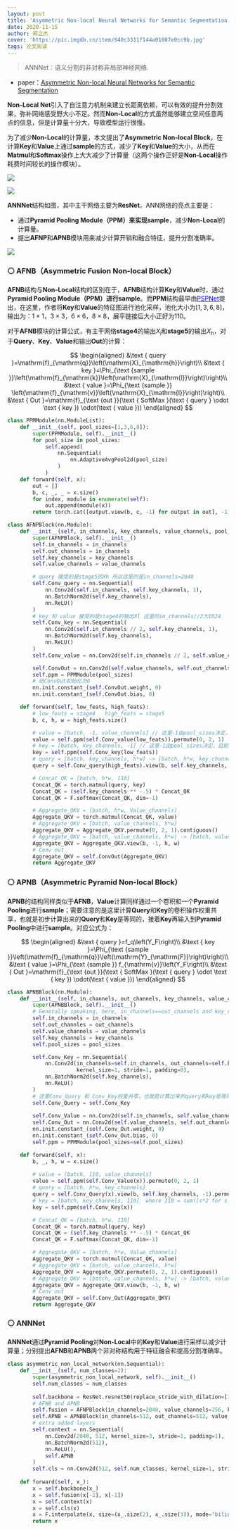 ```yaml
---
layout: post
title: 'Asymmetric Non-local Neural Networks for Semantic Segmentation'
date: 2020-11-15
author: 郑之杰
cover: 'https://pic.imgdb.cn/item/640c3311f144a01007e0cc9b.jpg'
tags: 论文阅读
---
```


> ANNNet：语义分割的非对称非局部神经网络.

- paper：[Asymmetric Non-local Neural Networks for Semantic Segmentation](https://arxiv.org/abs/1908.07678)

**Non-Local Net**引入了自注意力机制来建立长距离依赖，可以有效的提升分割效果，弥补网络感受野大小不足。然而**Non-Local**的方式虽然能够建立空间任意两点的信息，但是计算量十分大，导致模型运行很慢。

为了减少**Non-Local**的计算量，本文提出了**Asymmetric Non-local Block**，在计算**Key**和**Value**上通过**sample**的方式，减少了**Key**和**Value**的大小，从而在**Matmul**和**Softmax**操作上大大减少了计算量（这两个操作正好是**Non-Local**操作耗费时间较长的操作模块）。

![](https://pic.imgdb.cn/item/640c3ab2f144a01007ef66a3.jpg)

![](https://pic.imgdb.cn/item/640c3b04f144a01007f00574.jpg)

**ANNNet**结构如图，其中主干网络主要为**ResNet**，ANN网络的亮点主要是：
- 通过**Pyramid Pooling Module（PPM）**来实现**sample**，减少**Non-Local**的计算量。
- 提出**AFNP**和**APNB**模块用来减少计算开销和融合特征，提升分割准确率。

![](https://pic.imgdb.cn/item/640c3b8bf144a01007f10dfa.jpg)

### ⚪ AFNB（Asymmetric Fusion Non-local Block）

**AFNB**结构与**Non-Local**结构的区别在于，**AFNB**结构计算**Key**和**Value**时，通过**Pyramid Pooling Module（PPM）**进行**sample**。而**PPM**结构最早由[<font color=Blue>PSPNet</font>](https://0809zheng.github.io/2021/02/18/pspnet.html)提出，在这里，作者将**Key**和**Value**的特征图进行池化采样，池化大小为$[1, 3, 6, 8]$，输出为：$1×1$，$3×3$，$6×6$，$8×8$，展平链接后大小正好为$110$。

对于**AFNB**模块的计算公式，有主干网络**stage4**的输出$X_l$和**stage5**的输出$X_h$，对于**Query**、**Key**、**Value**和输出**Out**的计算：

$$
\begin{aligned}
&\text { query }=\mathrm{f}_{\mathrm{q}}\left(\mathrm{X}_{\mathrm{h}}\right)\\
&\text { key }=\Phi_{\text {sample }}\left(\mathrm{f}_{\mathrm{k}}\left(\mathrm{X}_{\mathrm{l}}\right)\right)\\
&\text { value }=\Phi_{\text {sample }} \left(\mathrm{f}_{\mathrm{v}}\left(\mathrm{X}_{\mathrm{l}}\right)\right)\\
&\text { Out }=\mathrm{f}_{\text {out }}(\text { SoftMax }(\text { query } \odot \text { key }) \odot(\text { value }))
\end{aligned}
$$

```python
class PPMModule(nn.ModuleList):
    def __init__(self, pool_sizes=[1,3,6,8]):
        super(PPMModule, self).__init__()
        for pool_size in pool_sizes:
            self.append(
                nn.Sequential(
                    nn.AdaptiveAvgPool2d(pool_size)
                )
            )
    def forward(self, x):
        out = []
        b, c, _, _ = x.size()
        for index, module in enumerate(self):
            out.append(module(x))
        return torch.cat([output.view(b, c, -1) for output in out], -1) 

class AFNPBlock(nn.Module):
    def __init__(self, in_channels, key_channels, value_channels, pool_sizes=[1,3,6,8]):
        super(AFNPBlock, self).__init__()
        self.in_channels = in_channels
        self.out_channels = in_channels
        self.key_channels = key_channels
        self.value_channels = value_channels

        # query 接受的是stage5的Xh 所以这里的是in_channels=2048
        self.Conv_query = nn.Sequential(
            nn.Conv2d(self.in_channels, self.key_channels, 1),
            nn.BatchNorm2d(self.key_channels),
            nn.ReLU()
        )   
        # key 和 value 接受的是stage4的输出Xl 这里的in_channels//2为1024
        self.Conv_key = nn.Sequential(
            nn.Conv2d(self.in_channels // 2, self.key_channels, 1),
            nn.BatchNorm2d(self.key_channels),
            nn.ReLU()
        )
        self.Conv_value = nn.Conv2d(self.in_channels // 2, self.value_channels, 1)

        self.ConvOut = nn.Conv2d(self.value_channels, self.out_channels, 1)
        self.ppm = PPMModule(pool_sizes)
        # 给ConvOut初始化为0
        nn.init.constant_(self.ConvOut.weight, 0)
        nn.init.constant_(self.ConvOut.bias, 0)

    def forward(self, low_feats, high_feats):
        # low_feats = stage4   high_feats = stage5
        b, c, h, w = high_feats.size()

        # value = [batch, -1, value_channels] // 这里-1由pool_sizes决定，目前的设置为110=1+3*3+6*6+8*8
        value = self.ppm(self.Conv_value(low_feats)).permute(0, 2, 1)
        # key = [batch, key_channels, -1] // 这里-1由pool_sizes决定，目前的设置为110=1+3*3+6*6+8*8
        key = self.ppm(self.Conv_key(low_feats))
        # query = [batch, key_channels, h*w] -> [batch, h*w, key_channels]
        query = self.Conv_query(high_feats).view(b, self.key_channels, -1).permute(0, 2, 1)

        # Concat_QK = [batch, h*w, 110]
        Concat_QK = torch.matmul(query, key)
        Concat_QK = (self.key_channels ** -.5) * Concat_QK
        Concat_QK = F.softmax(Concat_QK, dim=-1)

        # Aggregate_QKV = [batch, h*w, Value_channels]
        Aggregate_QKV = torch.matmul(Concat_QK, value)
        # Aggregate_QKV = [batch, value_channels, h*w]
        Aggregate_QKV = Aggregate_QKV.permute(0, 2, 1).contiguous()
        # Aggregate_QKV = [batch, value_channels, h*w] -> [batch, value_channels, h, w]
        Aggregate_QKV = Aggregate_QKV.view(b, -1, h, w)
        # Conv out
        Aggregate_QKV = self.ConvOut(Aggregate_QKV)
        return Aggregate_QKV
```

### ⚪ APNB（Asymmetric Pyramid Non-local Block）

**APNB**的结构同样类似于**AFNB**，**Value**计算同样通过一个卷积和一个**Pyramid Pooling**进行**sample**；需要注意的是这里计算**Query**和**Key**的卷积操作权重共享，也就是初步计算出来的**Query**和**Key**是等同的，接着**Key**再输入到**Pyramid Pooling**中进行**sample**。对应公式为：

$$
\begin{aligned}
&\text { query }=f_q\left(Y_F\right)\\
&\text { key }=\Phi_{\text {sample }}\left(\mathrm{f}_{\mathrm{q}}\left(\mathrm{Y}_{\mathrm{F}}\right)\right)\\
&\text { value }=\Phi_{\text {sample }} f_{\mathrm{v}}\left(Y_F\right)\\
&\text { Out }=\mathrm{f}_{\text {out }}(\text { SoftMax }(\text { query } \odot \text { key }) \odot(\text { value }))
\end{aligned}
$$

```python
class APNBBlock(nn.Module):
    def __init__(self, in_channels, out_channels, key_channels, value_channels, pool_sizes=[1, 3, 6, 8]):
        super(APNBBlock, self).__init__()
        # Generally speaking, here, in_channels==out_channels and key_channels==value_channles
        self.in_channels = in_channels
        self.out_channles = out_channels
        self.value_channels = value_channels
        self.key_channels = key_channels
        self.pool_sizes = pool_sizes

        self.Conv_Key = nn.Sequential(
            nn.Conv2d(in_channels=self.in_channels, out_channels=self.key_channels,
                      kernel_size=1, stride=1, padding=0),
            nn.BatchNorm2d(self.key_channels),
            nn.ReLU()
        )
        # 这里Conv_Query 和 Conv_Key权重共享，也就是计算出来的query和key是等同的
        self.Conv_Query = self.Conv_Key
        
        self.Conv_Value = nn.Conv2d(self.in_channels, self.value_channels, 1)
        self.Conv_Out = nn.Conv2d(self.value_channels, self.out_channles, 1)
        nn.init.constant_(self.Conv_Out.weight, 0)
        nn.init.constant_(self.Conv_Out.bias, 0)
        self.ppm = PPMModule(pool_sizes=self.pool_sizes)

    def forward(self, x):
        b, _, h, w = x.size()
        
        # value = [batch, 110, value_channels]
        value = self.ppm(self.Conv_Value(x)).permute(0, 2, 1)
        # query = [batch, h*w, key_channels]
        query = self.Conv_Query(x).view(b, self.key_channels, -1).permute(0, 2, 1)
        # key = [batch, key_channels, 110]  where 110 = sum([s*2 for s in pool_sizes]) 1 + 3*2 + 6*2 + 8*2
        key = self.ppm(self.Conv_Key(x))

        # Concat_QK = [batch, h*w, 110]
        Concat_QK = torch.matmul(query, key)
        Concat_QK = (self.key_channels ** -.5) * Concat_QK
        Concat_QK = F.softmax(Concat_QK, dim=-1)

        # Aggregate_QKV = [batch, h*w, Value_channels]
        Aggregate_QKV = torch.matmul(Concat_QK, value)
        # Aggregate_QKV = [batch, value_channels, h*w]
        Aggregate_QKV = Aggregate_QKV.permute(0, 2, 1).contiguous()
        # Aggregate_QKV = [batch, value_channels, h*w] -> [batch, value_channels, h, w]
        Aggregate_QKV = Aggregate_QKV.view(b, -1, h, w)
        # Conv out
        Aggregate_QKV = self.Conv_Out(Aggregate_QKV)
        return Aggregate_QKV
```

### ⚪ ANNNet
**ANNNet**通过**Pyramid Pooling**对**Non-Local**中的**Key**和**Value**进行采样以减少计算量；分别提出**AFNB**和**APNB**两个非对称结构用于特征融合和提高分割准确率。

```python
class asymmetric_non_local_network(nn.Sequential):
    def __init__(self, num_classes=2):
        super(asymmetric_non_local_network, self).__init__()
        self.num_classes = num_classes
        
        self.backbone = ResNet.resnet50(replace_stride_with_dilation=[1,2,4])
        # AFNB and APNB
        self.fusion = AFNPBlock(in_channels=2048, value_channels=256, key_channels=256, pool_sizes=[1,3,6,8])
        self.APNB = APNBBlock(in_channels=512, out_channels=512, value_channels=256, key_channels=256, pool_sizes=[1,3,6,8])
        # extra added layers
        self.context = nn.Sequential(
            nn.Conv2d(2048, 512, kernel_size=3, stride=1, padding=1),
            nn.BatchNorm2d(512),
            nn.ReLU(),
            self.APNB
        )
        self.cls = nn.Conv2d(512, self.num_classes, kernel_size=1, stride=1, padding=0, bias=True)
       
    def forward(self, x_):
        x = self.backbone(x_)
        x = self.fusion(x[-2], x[-1])
        x = self.context(x)
        x = self.cls(x)
        x = F.interpolate(x, size=(x_.size(2), x_.size(3)), mode="bilinear", align_corners=True)
        return x
```